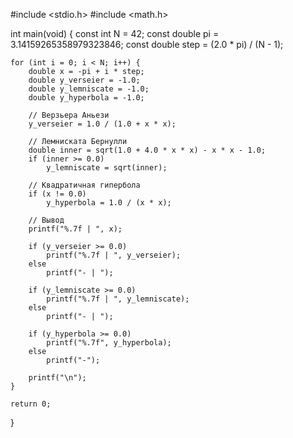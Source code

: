 #include <stdio.h>
#include <math.h>

int main(void) {
    const int N = 42;
    const double pi = 3.14159265358979323846;
    const double step = (2.0 * pi) / (N - 1);

    for (int i = 0; i < N; i++) {
        double x = -pi + i * step;
        double y_verseier = -1.0;
        double y_lemniscate = -1.0;
        double y_hyperbola = -1.0;

        // Верзьера Аньези
        y_verseier = 1.0 / (1.0 + x * x);

        // Лемниската Бернулли
        double inner = sqrt(1.0 + 4.0 * x * x) - x * x - 1.0;
        if (inner >= 0.0)
            y_lemniscate = sqrt(inner);

        // Квадратичная гипербола
        if (x != 0.0)
            y_hyperbola = 1.0 / (x * x);

        // Вывод
        printf("%.7f | ", x);

        if (y_verseier >= 0.0)
            printf("%.7f | ", y_verseier);
        else
            printf("- | ");

        if (y_lemniscate >= 0.0)
            printf("%.7f | ", y_lemniscate);
        else
            printf("- | ");

        if (y_hyperbola >= 0.0)
            printf("%.7f", y_hyperbola);
        else
            printf("-");

        printf("\n");
    }

    return 0;
} 
